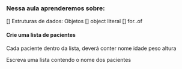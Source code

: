 ### Nessa aula aprenderemos sobre:
[] Estruturas de dados: Objetos
[] object literal
[] for..of



####  Crie uma lista de pacientes

  Cada paciente dentro da lista, deverá conter
    nome
    idade
    peso
    altura

  Escreva uma lista contendo o nome dos pacientes